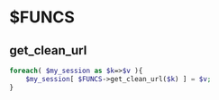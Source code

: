 # $FUNCS

## get_clean_url

```php
foreach( $my_session as $k=>$v ){
    $my_session[ $FUNCS->get_clean_url($k) ] = $v;
}
```
